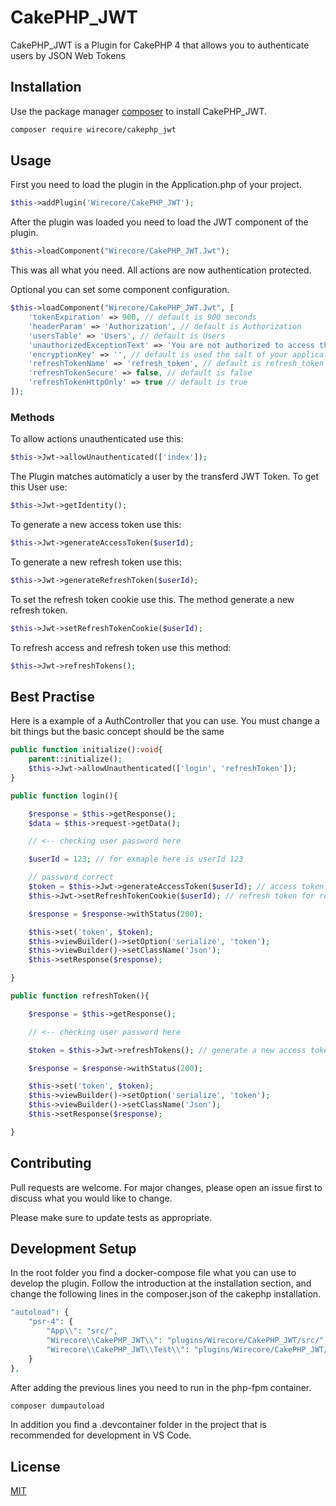 # CakePHP_JWT

CakePHP_JWT is a Plugin for CakePHP 4 that allows you to authenticate users by JSON Web Tokens

## Installation

Use the package manager [composer](https://getcomposer.org) to install CakePHP_JWT.

```bash
composer require wirecore/cakephp_jwt
```

## Usage

First you need to load the plugin in the Application.php of your project.
```php
$this->addPlugin('Wirecore/CakePHP_JWT');
```
After the plugin was loaded you need to load the JWT component of the plugin.
```php
$this->loadComponent("Wirecore/CakePHP_JWT.Jwt");
```
This was all what you need. All actions are now authentication protected.

Optional you can set some component configuration.
```php
$this->loadComponent("Wirecore/CakePHP_JWT.Jwt", [
    'tokenExpiration' => 900, // default is 900 seconds
    'headerParam' => 'Authorization', // default is Authorization
    'usersTable' => 'Users', // default is Users
    'unauthorizedExceptionText' => 'You are not authorized to access that location', // default is You are not authorized to access that location
    'encryptionKey' => '', // default is used the salt of your application
    'refreshTokenName' => 'refresh_token', // default is refresh_token
    'refreshTokenSecure' => false, // default is false
    'refreshTokenHttpOnly' => true // default is true
]);
```

### Methods

To allow actions unauthenticated use this:
```php
$this->Jwt->allowUnauthenticated(['index']);
```

The Plugin matches automaticly a user by the transferd JWT Token. To get this User use:
```php
$this->Jwt->getIdentity();
```

To generate a new access token use this:
```php
$this->Jwt->generateAccessToken($userId);
```

To generate a new refresh token use this:
```php
$this->Jwt->generateRefreshToken($userId);
```

To set the refresh token cookie use this. The method generate a new refresh token.
```php
$this->Jwt->setRefreshTokenCookie($userId);
```

To refresh access and refresh token use this method:
```php
$this->Jwt->refreshTokens();
```

## Best Practise

Here is a example of a AuthController that you can use. You must change a bit things but the basic concept should be the same

```php
public function initialize():void{
    parent::initialize();
    $this->Jwt->allowUnauthenticated(['login', 'refreshToken']);
}

public function login(){

    $response = $this->getResponse();
    $data = $this->request->getData();

    // <-- checking user password here

    $userId = 123; // for exmaple here is userId 123

    // password correct
    $token = $this->Jwt->generateAccessToken($userId); // access token for 15 minute authentication
    $this->Jwt->setRefreshTokenCookie($userId); // refresh token for refreshing the access token

    $response = $response->withStatus(200);

    $this->set('token', $token);
    $this->viewBuilder()->setOption('serialize', 'token');
    $this->viewBuilder()->setClassName('Json');
    $this->setResponse($response);

}

public function refreshToken(){

    $response = $this->getResponse();

    // <-- checking user password here

    $token = $this->Jwt->refreshTokens(); // generate a new access token for 15 minutes and actualize the refresh token cookie

    $response = $response->withStatus(200);

    $this->set('token', $token);
    $this->viewBuilder()->setOption('serialize', 'token');
    $this->viewBuilder()->setClassName('Json');
    $this->setResponse($response);

}
```

## Contributing
Pull requests are welcome. For major changes, please open an issue first to discuss what you would like to change.

Please make sure to update tests as appropriate.

## Development Setup

In the root folder you find a docker-compose file what you can use to develop the plugin. Follow the introduction at the installation section, and change the following lines in the composer.json of the cakephp installation.
```php
"autoload": {
    "psr-4": {
        "App\\": "src/",
        "Wirecore\\CakePHP_JWT\\": "plugins/Wirecore/CakePHP_JWT/src/",
        "Wirecore\\CakePHP_JWT\\Test\\": "plugins/Wirecore/CakePHP_JWT/tests/"
    }
},
```
After adding the previous lines you need to run in the php-fpm container.
```php
composer dumpautoload
```

In addition you find a .devcontainer folder in the project that is recommended for development in VS Code.

## License
[MIT](https://choosealicense.com/licenses/mit/)